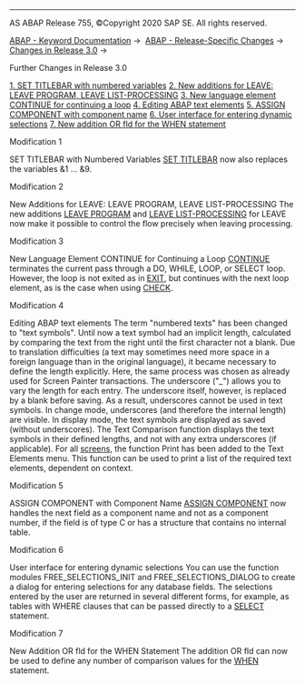   

* * *

AS ABAP Release 755, ©Copyright 2020 SAP SE. All rights reserved.

[ABAP - Keyword Documentation](javascript:call_link\('abenabap.htm'\)) →  [ABAP - Release-Specific Changes](javascript:call_link\('abennews.htm'\)) →  [Changes in Release 3.0](javascript:call_link\('abennews-30.htm'\)) → 

Further Changes in Release 3.0

[1\. SET TITLEBAR with numbered variables](#!ABAP_MODIFICATION_1@1@)
[2\. New additions for LEAVE: LEAVE PROGRAM, LEAVE LIST-PROCESSING](#!ABAP_MODIFICATION_2@2@)
[3\. New language element CONTINUE for continuing a loop](#!ABAP_MODIFICATION_3@3@)
[4\. Editing ABAP text elements](#!ABAP_MODIFICATION_4@4@)
[5\. ASSIGN COMPONENT with component name](#!ABAP_MODIFICATION_5@5@)
[6\. User interface for entering dynamic selections](#!ABAP_MODIFICATION_6@6@)
[7\. New addition OR fld for the WHEN statement](#!ABAP_MODIFICATION_7@7@)

Modification 1

SET TITLEBAR with Numbered Variables
[SET TITLEBAR](javascript:call_link\('abapset_titlebar_dynpro.htm'\)) now also replaces the variables &1 ... &9.

Modification 2

New Additions for LEAVE: LEAVE PROGRAM, LEAVE LIST-PROCESSING
The new additions [LEAVE PROGRAM](javascript:call_link\('abapleave_program.htm'\)) and [LEAVE LIST-PROCESSING](javascript:call_link\('abapleave_list-processing.htm'\)) for LEAVE now make it possible to control the flow precisely when leaving processing.

Modification 3

New Language Element CONTINUE for Continuing a Loop
[CONTINUE](javascript:call_link\('abapcontinue.htm'\)) terminates the current pass through a DO, WHILE, LOOP, or SELECT loop. However, the loop is not exited as in [EXIT](javascript:call_link\('abapexit_loop.htm'\)), but continues with the next loop element, as is the case when using [CHECK](javascript:call_link\('abapcheck_loop.htm'\)).

Modification 4

Editing ABAP text elements
The term "numbered texts" has been changed to "text symbols".
Until now a text symbol had an implicit length,
calculated by comparing the text from the right until the first character not a blank.
Due to translation difficulties (a text may sometimes need more space in a foreign language than in the original language), it became necessary to define the length explicitly. Here, the same process was chosen as already used for Screen Painter transactions. The underscore ("\_") allows you to vary the length for each entry. The underscore itself, however, is replaced by a blank before saving. As a result, underscores cannot be used in text symbols. In change mode, underscores (and therefore the internal length) are visible. In display mode, the text symbols are displayed as saved (without underscores).
The Text Comparison function displays the text symbols in their defined lengths, and not with any extra underscores (if applicable).
For all [screens](javascript:call_link\('abendynpro_glosry.htm'\) "Glossary Entry"), the function Print has been added to the Text Elements menu. This function can be used to print a list of the required text elements, dependent on context.

Modification 5

ASSIGN COMPONENT with Component Name
[ASSIGN COMPONENT](javascript:call_link\('abapassign.htm'\)) now handles the next field as a component name and not as a component number, if the field is of type C or has a structure that contains no internal table.

Modification 6

User interface for entering dynamic selections
You can use the function modules FREE\_SELECTIONS\_INIT and FREE\_SELECTIONS\_DIALOG to create a dialog for entering selections for any database fields. The selections entered by the user are returned in several different forms, for example, as tables with WHERE clauses that can be passed directly to a [SELECT](javascript:call_link\('abapselect.htm'\)) statement.

Modification 7

New Addition OR fld for the WHEN Statement
The addition OR fld can now be used to define any number of comparison values for the [WHEN](javascript:call_link\('abapwhen.htm'\)) statement.